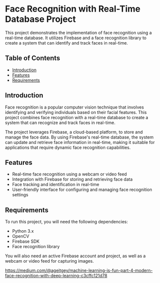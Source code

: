 # Face Recognition with Real-Time Database Project

This project demonstrates the implementation of face recognition using a real-time database. It utilizes Firebase and a face recognition library to create a system that can identify and track faces in real-time.

## Table of Contents
- [Introduction](#introduction)
- [Features](#features)
- [Requirements](#requirements)

## Introduction
Face recognition is a popular computer vision technique that involves identifying and verifying individuals based on their facial features. This project combines face recognition with a real-time database to create a system that can recognize and track faces in real-time.

The project leverages Firebase, a cloud-based platform, to store and manage the face data. By using Firebase's real-time database, the system can update and retrieve face information in real-time, making it suitable for applications that require dynamic face recognition capabilities.

## Features
- Real-time face recognition using a webcam or video feed
- Integration with Firebase for storing and retrieving face data
- Face tracking and identification in real-time
- User-friendly interface for configuring and managing face recognition settings

## Requirements
To run this project, you will need the following dependencies:
- Python 3.x
- OpenCV
- Firebase SDK
- Face recognition library

You will also need an active Firebase account and project, as well as a webcam or video feed for capturing images.

https://medium.com/@ageitgey/machine-learning-is-fun-part-4-modern-face-recognition-with-deep-learning-c3cffc121d78
